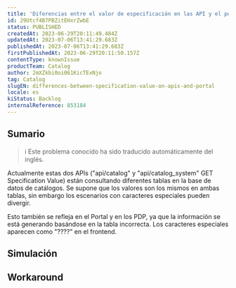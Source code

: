 ```yaml
---
title: 'Diferencias entre el valor de especificación en las API y el portal'
id: 29Utcf4B7PBZitEHxrZwbE
status: PUBLISHED
createdAt: 2023-06-29T20:11:49.484Z
updatedAt: 2023-07-06T13:41:29.683Z
publishedAt: 2023-07-06T13:41:29.683Z
firstPublishedAt: 2023-06-29T20:11:50.157Z
contentType: knownIssue
productTeam: Catalog
author: 2mXZkbi0oi061KicTExNjo
tag: Catalog
slugEN: differences-between-specification-value-on-apis-and-portal
locale: es
kiStatus: Backlog
internalReference: 853184
---
```


## Sumario

>ℹ️ Este problema conocido ha sido traducido automáticamente del inglés.



Actualmente estas dos APIs ("api/catalog" y "api/catalog_system" GET Specification Value) están consultando diferentes tablas en la base de datos de catálogos. Se supone que los valores son los mismos en ambas tablas, sin embargo los escenarios con caracteres especiales pueden divergir.

Esto también se refleja en el Portal y en los PDP, ya que la información se está generando basándose en la tabla incorrecta. Los caracteres especiales aparecen como "????" en el frontend.


##

## Simulación



## Workaround



